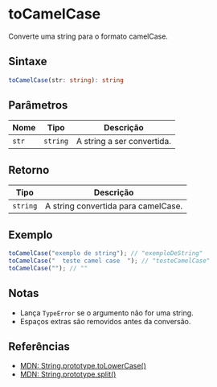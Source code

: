 # toCamelCase

Converte uma string para o formato camelCase.

## Sintaxe
```typescript
toCamelCase(str: string): string
```

## Parâmetros

| Nome   | Tipo     | Descrição                      |
|--------|----------|--------------------------------|
| `str`  | `string` | A string a ser convertida.     |

## Retorno

| Tipo     | Descrição                                 |
|----------|-------------------------------------------|
| `string` | A string convertida para camelCase.        |

## Exemplo
```typescript
toCamelCase("exemplo de string"); // "exemploDeString"
toCamelCase("  teste camel case  "); // "testeCamelCase"
toCamelCase(""); // ""
```

## Notas
- Lança `TypeError` se o argumento não for uma string.
- Espaços extras são removidos antes da conversão.

## Referências
- [MDN: String.prototype.toLowerCase()](https://developer.mozilla.org/pt-BR/docs/Web/JavaScript/Reference/Global_Objects/String/toLowerCase)
- [MDN: String.prototype.split()](https://developer.mozilla.org/pt-BR/docs/Web/JavaScript/Reference/Global_Objects/String/split)